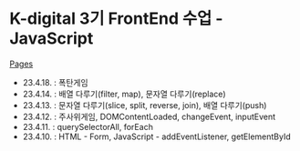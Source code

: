 # K-digital 3기 FrontEnd 수업 - JavaScript

[Pages](https://mnmn092631.github.io/K-digital-2023-3-JS/)

- 23.4.18. : 폭탄게임
- 23.4.14. : 배열 다루기(filter, map), 문자열 다루기(replace)
- 23.4.13. : 문자열 다루기(slice, split, reverse, join), 배열 다루기(push)
- 23.4.12. : 주사위게임, DOMContentLoaded, changeEvent, inputEvent
- 23.4.11. : querySelectorAll, forEach
- 23.4.10. : HTML - Form, JavaScript - addEventListener, getElementById
